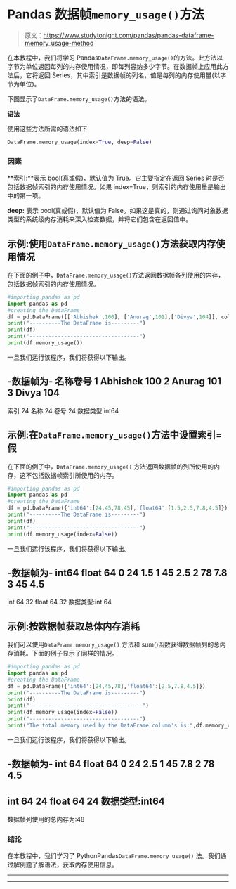 # Pandas 数据帧`memory_usage()`方法

> 原文：<https://www.studytonight.com/pandas/pandas-dataframe-memory_usage-method>

在本教程中，我们将学习 Pandas`DataFrame.memory_usage()`的方法。此方法以字节为单位返回每列的内存使用情况，即每列容纳多少字节。在数据帧上应用此方法后，它将返回 Series，其中索引是数据帧的列名，值是每列的内存使用量(以字节为单位)。

下图显示了`DataFrame.memory_usage()`方法的语法。

**语法**

使用这些方法所需的语法如下

```py
DataFrame.memory_usage(index=True, deep=False)
```

### 因素

**索引:**表示 bool(真或假)，默认值为 True。它主要指定在返回 Series 时是否包括数据帧索引的内存使用情况。如果 index=True，则索引的内存使用量是输出中的第一项。

**deep:** 表示 bool(真或假)，默认值为 False。如果这是真的，则通过询问对象数据类型的系统级内存消耗来深入检查数据，并将它们包含在返回值中。

## 示例:使用`DataFrame.memory_usage()`方法获取内存使用情况

在下面的例子中，`DataFrame.memory_usage()`方法返回数据帧各列使用的内存，包括数据帧索引的内存使用情况。

```py
#importing pandas as pd
import pandas as pd
#creating the DataFrame
df = pd.DataFrame([['Abhishek',100], ['Anurag',101],['Divya',104]], columns=['Name', 'Roll No'], index=[1,2,3])
print("----------The DataFrame is---------")
print(df)
print("-----------------------------------")
print(df.memory_usage())
```

一旦我们运行该程序，我们将获得以下输出。

-数据帧为-
名称卷号
1 Abhishek 100
2 Anurag 101
3 Divya 104
-
索引 24
名称 24
卷号 24
数据类型:int64

## 示例:在`DataFrame.memory_usage()`方法中设置索引=假

在下面的例子中，`DataFrame.memory_usage()` 方法返回数据帧的列所使用的内存，这不包括数据帧索引所使用的内存。

```py
#importing pandas as pd
import pandas as pd
#creating the DataFrame
df = pd.DataFrame({'int64':[24,45,78,45],'float64':[1.5,2.5,7.8,4.5]})
print("----------The DataFrame is---------")
print(df)
print("-----------------------------------")
print(df.memory_usage(index=False))
```

一旦我们运行该程序，我们将获得以下输出。

-数据帧为-
int64 float 64
0 24 1.5
1 45 2.5
2 78 7.8
3 45 4.5
-
int 64 32
float 64 32
数据类型:int 64

## 示例:按数据帧获取总体内存消耗

我们可以使用`DataFrame.memory_usage()` 方法和 sum()函数获得数据帧列的总内存消耗。下面的例子显示了同样的情况。

```py
#importing pandas as pd
import pandas as pd
#creating the DataFrame
df = pd.DataFrame({'int64':[24,45,78],'float64':[2.5,7.8,4.5]})
print("----------The DataFrame is---------")
print(df)
print("------------------------------------")
print(df.memory_usage(index=False))
print("-----------------------------------")
print("The total memory used by the DataFrame column's is:",df.memory_usage(index=False).sum()) 
```

一旦我们运行该程序，我们将获得以下输出。

-数据帧为-
int 64 float 64
0 24 2.5
1 45 7.8
2 78 4.5
-
int 64 24
float 64 24
数据类型:int64
-
数据帧列使用的总内存为:48

### **结论**

在本教程中，我们学习了 PythonPandas`DataFrame.memory_usage()` 法。我们通过解例题了解语法，获取内存使用信息。

* * *

* * *